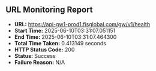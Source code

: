 ## URL Monitoring Report

- **URL:** https://api-gw1-prod1.fisglobal.com/gw/v1/health
- **Start Time:** 2025-06-10T03:31:07.051151
- **End Time:** 2025-06-10T03:31:07.464300
- **Total Time Taken:** 0.413149 seconds
- **HTTP Status Code:** 200
- **Status:** Success
- **Failure Reason:** N/A

